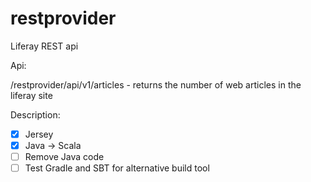 restprovider
============

Liferay REST api

Api:

/restprovider/api/v1/articles - returns the number of web articles in the liferay site

Description:

- [x] Jersey
- [x] Java -> Scala
- [ ] Remove Java code
- [ ] Test Gradle and SBT for alternative build tool
